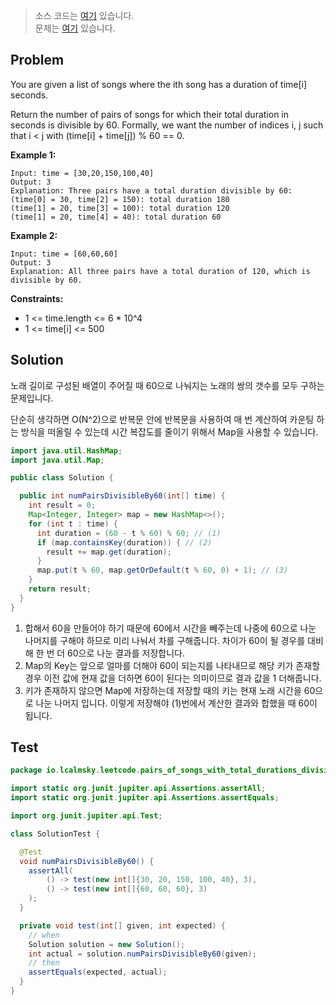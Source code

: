 > 소스 코드는 [여기](https://github.com/lcalmsky/leetcode/blob/master/src/main/java/io/lcalmsky/leetcode/pairs_of_songs_with_total_durations_divisible_by_60/Solution.java) 있습니다.  
> 문제는 [여기](https://leetcode.com/problems/pairs-of-songs-with-total-durations-divisible-by-60/) 있습니다.

## Problem

You are given a list of songs where the ith song has a duration of time[i] seconds.

Return the number of pairs of songs for which their total duration in seconds is divisible by 60. Formally, we want the number of indices i, j such that i < j with (time[i] + time[j]) % 60 == 0.

**Example 1:**

```text
Input: time = [30,20,150,100,40]
Output: 3
Explanation: Three pairs have a total duration divisible by 60:
(time[0] = 30, time[2] = 150): total duration 180
(time[1] = 20, time[3] = 100): total duration 120
(time[1] = 20, time[4] = 40): total duration 60
```

**Example 2:**

```text
Input: time = [60,60,60]
Output: 3
Explanation: All three pairs have a total duration of 120, which is divisible by 60.
```

**Constraints:**

* 1 <= time.length <= 6 * 10^4
* 1 <= time[i] <= 500

## Solution

노래 길이로 구성된 배열이 주어질 때 60으로 나눠지는 노래의 쌍의 갯수를 모두 구하는 문제입니다.

단순히 생각하면 O(N^2)으로 반복문 안에 반복문을 사용하여 매 번 계산하여 카운팅 하는 방식을 떠올릴 수 있는데 시간 복잡도를 줄이기 위해서 Map을 사용할 수 있습니다.

```java
import java.util.HashMap;
import java.util.Map;

public class Solution {

  public int numPairsDivisibleBy60(int[] time) {
    int result = 0;
    Map<Integer, Integer> map = new HashMap<>();
    for (int t : time) {
      int duration = (60 - t % 60) % 60; // (1)
      if (map.containsKey(duration)) { // (2)
        result += map.get(duration);
      }
      map.put(t % 60, map.getOrDefault(t % 60, 0) + 1); // (3)  
    }
    return result;
  }
}
```

1. 합해서 60을 만들어야 하기 때문에 60에서 시간을 빼주는데 나중에 60으로 나눈 나머지를 구해야 하므로 미리 나눠서 차를 구해줍니다. 차이가 60이 될 경우를 대비해 한 번 더 60으로 나눈 결과를 저장합니다.
2. Map의 Key는 앞으로 얼마를 더해야 60이 되는지를 나타내므로 해당 키가 존재할 경우 이전 값에 현재 값을 더하면 60이 된다는 의미이므로 결과 값을 1 더해줍니다.
3. 키가 존재하지 않으면 Map에 저장하는데 저장할 때의 키는 현재 노래 시간을 60으로 나눈 나머지 입니다. 이렇게 저장해야 (1)번에서 계산한 결과와 합했을 때 60이 됩니다.

## Test

```java
package io.lcalmsky.leetcode.pairs_of_songs_with_total_durations_divisible_by_60;

import static org.junit.jupiter.api.Assertions.assertAll;
import static org.junit.jupiter.api.Assertions.assertEquals;

import org.junit.jupiter.api.Test;

class SolutionTest {

  @Test
  void numPairsDivisibleBy60() {
    assertAll(
        () -> test(new int[]{30, 20, 150, 100, 40}, 3),
        () -> test(new int[]{60, 60, 60}, 3)
    );
  }

  private void test(int[] given, int expected) {
    // when
    Solution solution = new Solution();
    int actual = solution.numPairsDivisibleBy60(given);
    // then
    assertEquals(expected, actual);
  }
}
```
